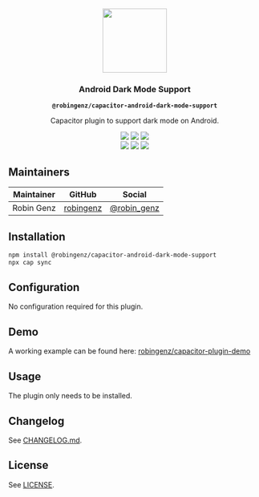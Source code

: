 <p align="center"><br><img src="https://user-images.githubusercontent.com/236501/85893648-1c92e880-b7a8-11ea-926d-95355b8175c7.png" width="128" height="128" /></p>
<h3 align="center">Android Dark Mode Support</h3>
<p align="center"><strong><code>@robingenz/capacitor-android-dark-mode-support</code></strong></p>
<p align="center">
  Capacitor plugin to support dark mode on Android. 
</p>

<p align="center">
  <img src="https://img.shields.io/maintenance/yes/2021?style=flat-square" />
  <a href="https://github.com/robingenz/capacitor-android-dark-mode-support/actions?query=workflow%3A%22CI%22"><img src="https://img.shields.io/github/workflow/status/robingenz/capacitor-android-dark-mode-support/CI/main?style=flat-square" /></a>
  <a href="https://www.npmjs.com/package/@robingenz/capacitor-android-dark-mode-support"><img src="https://img.shields.io/npm/l/@robingenz/capacitor-android-dark-mode-support?style=flat-square" /></a>
<br>
  <a href="https://www.npmjs.com/package/@robingenz/capacitor-android-dark-mode-support"><img src="https://img.shields.io/npm/dw/@robingenz/capacitor-android-dark-mode-support?style=flat-square" /></a>
  <a href="https://www.npmjs.com/package/@robingenz/capacitor-android-dark-mode-support"><img src="https://img.shields.io/npm/v/@robingenz/capacitor-android-dark-mode-support?style=flat-square" /></a>
<!-- ALL-CONTRIBUTORS-BADGE:START - Do not remove or modify this section -->
<a href="#contributors-"><img src="https://img.shields.io/badge/all%20contributors-1-orange?style=flat-square" /></a>
<!-- ALL-CONTRIBUTORS-BADGE:END -->
</p>

## Maintainers

| Maintainer | GitHub                                    | Social                                        |
| ---------- | ----------------------------------------- | --------------------------------------------- |
| Robin Genz | [robingenz](https://github.com/robingenz) | [@robin_genz](https://twitter.com/robin_genz) |

## Installation

```bash
npm install @robingenz/capacitor-android-dark-mode-support
npx cap sync
```

## Configuration

No configuration required for this plugin.

## Demo

A working example can be found here: [robingenz/capacitor-plugin-demo](https://github.com/robingenz/capacitor-plugin-demo)

## Usage

The plugin only needs to be installed.

## Changelog

See [CHANGELOG.md](https://github.com/robingenz/capacitor-android-dark-mode-support/blob/master/CHANGELOG.md).

## License

See [LICENSE](https://github.com/robingenz/capacitor-android-dark-mode-support/blob/master/LICENSE).
